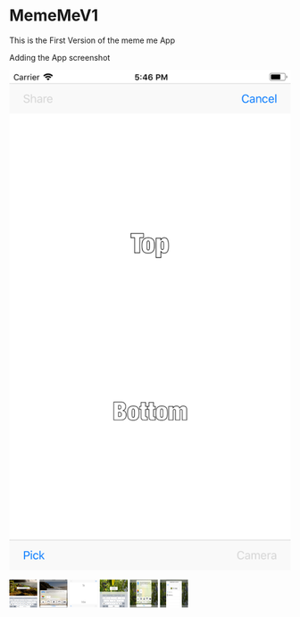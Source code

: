 # MemeMeV1
This is the First Version of the meme me App


Adding the App screenshot


![Alt text](https://github.com/arnabkumarroy/MemeMeV1/blob/master/Simulator%20Screen%20Shot%20-%20iPhone%208%20Plus%20-%202018-04-27%20at%2017.46.43.png)

<img src="https://github.com/arnabkumarroy/MemeMeV1/blob/master/Simulator%20Screen%20Shot%20-%20iPhone%208%20Plus%20-%202018-04-27%20at%2019.30.37.png" style=" width:50px ; height:50px " />

<img src="https://github.com/arnabkumarroy/MemeMeV1/blob/master/Simulator%20Screen%20Shot%20-%20iPhone%208%20Plus%20-%202018-04-27%20at%2019.30.47.png" style=" width:50px ; height:50px " />

<img src="https://github.com/arnabkumarroy/MemeMeV1/blob/master/Simulator%20Screen%20Shot%20-%20iPhone%208%20Plus%20-%202018-04-27%20at%2019.31.03.png" style=" width:50px ; height:50px " />

<img src="https://github.com/arnabkumarroy/MemeMeV1/blob/master/Simulator%20Screen%20Shot%20-%20iPhone%208%20Plus%20-%202018-04-27%20at%2019.31.47.png" style=" width:50px ; height:50px " />

<img src="https://github.com/arnabkumarroy/MemeMeV1/blob/master/Simulator%20Screen%20Shot%20-%20iPhone%208%20Plus%20-%202018-04-27%20at%2019.31.54.png" style=" width:50px ; height:50px " />

<img src="https://github.com/arnabkumarroy/MemeMeV1/blob/master/Simulator%20Screen%20Shot%20-%20iPhone%208%20Plus%20-%202018-04-27%20at%2019.32.08.png" style=" width:50px ; height:50px " />
